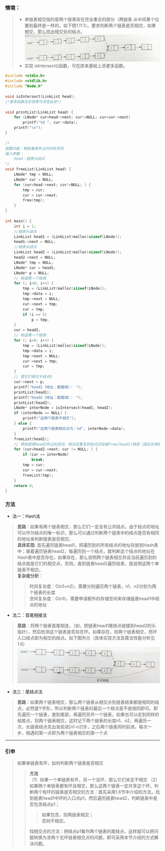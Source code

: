 ### 情境：

> - 单链表相交指的是两个链表存在完全重合的部分（两链表 从中间某个位置到最终是一样的，如下图1.11.1）。要求判断两个链表是否相交，如果相交，那么找出相交处的结点。<br>
> ![img1.11.1 图](https://github.com/Newbie-W/ProgrammerAlgorithmInterview/blob/master/pics/1.11/img%201.11.1.png)<br>
> - 实现 isIntersect()函数，可在原来基础上添更多函数。

```C++
#include <stdio.h>
#include <stdlib.h>
#include "Node.h"

void isIntersect(LinkList head);
/*更多函数及实现等可添至此处*/

void printList(LinkList head) {
	for (LNode* cur=head->next; cur!=NULL; cur=cur->next)
		printf("%d ", cur->data);
	printf("\n");
}

/*
函数功能：释放量表所占的内存空间
输入参数：
	head：链表头结点
*/
void freeList(LinkList head) {
	LNode* tmp = NULL;
	LNode* cur = NULL;
	for (cur=head->next; cur!=NULL; ) {
		tmp = cur;
		cur = cur->next;
		free(tmp);
	}
}

int main() {
	int i = 1;
	//链表头结点
	LinkList head1 = (LinkList)malloc(sizeof(LNode));
	head1->next = NULL;
	//链表头结点
	LinkList head2 = (LinkList)malloc(sizeof(LNode));
	head2->next = NULL;
	LNode* tmp = NULL;
	LNode* cur = head1;
	LNode* p = NULL;
	// 构造第一个链表
	for (; i<8; i++) {
		tmp = (LinkList)malloc(sizeof(LNode));
		tmp->data = i;
		tmp->next = NULL;
		cur->next = tmp;
		cur = tmp;
		if (i == 5)
			p = tmp;
	}
	cur = head2;
	// 构造第一个链表
	for (; i<8; i++) {
		tmp = (LinkList)malloc(sizeof(LNode));
		tmp->data = i;
		tmp->next = NULL;
		cur->next = tmp;
		cur = tmp;
	}
	// 使它们相交于结点5
	cur->next = p;
	printf("head1（地址：数据域）： ");
	printList(head1);
	printf("head2（地址：数据域）： ");
	printList(head2);
	LNode* interNode = isIntersect(head1, head2);
	if (interNode == NULL) {
		printf("这两个链表不相交");
	} else {
		printf("这两个链表相交点为：%d", interNode->data);
	}
	freeList(head1);
	// 释放链表head2所占的空间，相交后重复的结点已经被free(head1)释放（因此在释放链表head2的时候只需要释放它们相交的结点的所有前驱结点即可）
	for (cur=head2->next; cur != NULL; ) {
		if (cur == interNode)
			break;
		tmp = cur;
		cur = cur->next;
		freeList(tmp);
	}
	return 0;
}
```

### 方法
- 法一：Hash法
> **思路**：如果有两个链表相交，那么它们一定会有公共结点，由于结点的地址可以作为结点的唯一标识，那么可以通过判断两个链表中的结点是否有相同的地址来判断链表是否相交。<br>
> **具体实现**: 首先遍历链表head1，把遍历到的所有结点的地址存放到Hash表中；接着遍历链表head2，每遍历到一个结点，就判断这个结点的地址在Hash表中是否存在。如果存在，那么说明两个链表相交并且当前遍历到的结点就是它们的相交点，否则，直到链表head2遍历结束，就说明这两个单链表不相交。<br>
> **复杂度分析**：
> > 时间复杂度：O(n1+n2)，需要分别遍历两个链表，n1、n2分别为两个链表的长度<br>
> > 空间复杂度：O(n1)，需要申请额外的存储空间来存储链表head1中结点的地址<br>
- 法二：首尾相接法
> **思路**：将两个链表首尾相连，（如，把链表head1尾结点链接到head2的头指针），然后检测这个链表是否存在环。如果存在，则两个链表相交，而环入口结点即为相交的结点。如下图所示（具体实现方法及算法性能分析见1.6）<br>
> ![img1.11.2 图](https://github.com/Newbie-W/ProgrammerAlgorithmInterview/blob/master/pics/1.11/img%201.11.2.png)<br>
- 法三：尾结点法
> **思路**：如果两个链表相交，那么两个链表从相交点到链表结束都是相同的结点，必然是Y字形，所以判断两个链表的最后一个结点是不是相同即可。即先遍历一个链表，直到尾部，再遍历另外一个链表，如果也可以走到同样的结尾点，则两个链表相交，这时记下两个链表的长度n1、n2，再遍历一次，长链表结点先出发前进|n1-n2|步，之后两个链表同时前进，每次一步，相遇的第一点即为两个链表相交的第一个点<br>

---
### 引申

> 如果单链表有环，如何判断两个链表是否相交
> > **方法**  
> > （1）如果一个单链表有环，另一个没环，那么它们肯定不相交
> > （2）如果两个单链表都有环且相交，那么这两个链表一定共享这个环。判断两个有环的链表是否相交的方法：首先采用1.6节中介绍的方法，找到链表head1中环的入口点p1，然后遍历链表head2，判断链表中是否包含结点p1；
> > > 如果包含，则两链表相交；<br>
> > > 否则不相交。<br>
> > 
> > 找相交点的方法：把结点p1看作两个链表的尾结点，这样就可以把问题转换为求两个无环链表相交点的问题，即可采用本节介绍的方式解决问题。
